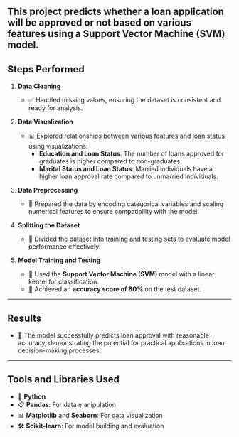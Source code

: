 ## This project predicts whether a loan application will be approved or not based on various features using a Support Vector Machine (SVM) model.

## Steps Performed

1. **Data Cleaning**  
   - ✅ Handled missing values, ensuring the dataset is consistent and ready for analysis.

2. **Data Visualization**  
   - 📊 Explored relationships between various features and loan status using visualizations:  
     - **Education and Loan Status**: The number of loans approved for graduates is higher compared to non-graduates.  
     - **Marital Status and Loan Status**: Married individuals have a higher loan approval rate compared to unmarried individuals.

3. **Data Preprocessing**  
   - 🔄 Prepared the data by encoding categorical variables and scaling numerical features to ensure compatibility with the model.

4. **Splitting the Dataset**  
   - 📂 Divided the dataset into training and testing sets to evaluate model performance effectively.

5. **Model Training and Testing**  
   - 🤖 Used the **Support Vector Machine (SVM)** model with a linear kernel for classification.  
   - 🎯 Achieved an **accuracy score of 80%** on the test dataset.

---

## Results
- 🚀 The model successfully predicts loan approval with reasonable accuracy, demonstrating the potential for practical applications in loan decision-making processes.

---

## Tools and Libraries Used

- 🐍 **Python**  
- 📋 **Pandas**: For data manipulation  
- 📊 **Matplotlib** and **Seaborn**: For data visualization  
- 🛠 **Scikit-learn**: For model building and evaluation  

